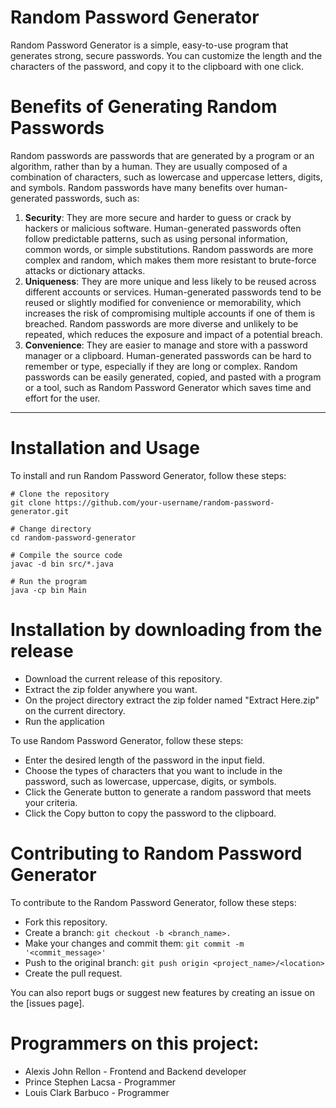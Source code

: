 # Random Password Generator
Random Password Generator is a simple, easy-to-use program that generates strong, secure passwords. You can customize the length and the characters of the password, and copy it to the clipboard with one click.

# Benefits of Generating Random Passwords
Random passwords are passwords that are generated by a program or an algorithm, rather than by a human. 
They are usually composed of a combination of characters, such as lowercase and uppercase letters, digits, and symbols. 
Random passwords have many benefits over human-generated passwords, such as:

1. **Security**: They are more secure and harder to guess or crack by hackers or malicious software.
Human-generated passwords often follow predictable patterns, such as using personal information, common words, or simple substitutions.
Random passwords are more complex and random, which makes them more resistant to brute-force attacks or dictionary attacks.
2. **Uniqueness**: They are more unique and less likely to be reused across different accounts or services. 
Human-generated passwords tend to be reused or slightly modified for convenience or memorability, which increases the risk of compromising multiple accounts if one of them is breached. 
Random passwords are more diverse and unlikely to be repeated, which reduces the exposure and impact of a potential breach.
3. **Convenience**: They are easier to manage and store with a password manager or a clipboard. 
Human-generated passwords can be hard to remember or type, especially if they are long or complex. 
Random passwords can be easily generated, copied, and pasted with a program or a tool, such as Random Password Generator which saves time and effort for the user.
---

# Installation and Usage
To install and run Random Password Generator, follow these steps:

```
# Clone the repository
git clone https://github.com/your-username/random-password-generator.git

# Change directory
cd random-password-generator

# Compile the source code
javac -d bin src/*.java

# Run the program
java -cp bin Main
```

# Installation by downloading from the release
* Download the current release of this repository.
* Extract the zip folder anywhere you want.
* On the project directory extract the zip folder named "Extract Here.zip" on the current directory.
* Run the application 

To use Random Password Generator, follow these steps:

* Enter the desired length of the password in the input field.
* Choose the types of characters that you want to include in the password, such as lowercase, uppercase, digits, or symbols.
* Click the Generate button to generate a random password that meets your criteria.
* Click the Copy button to copy the password to the clipboard.

# Contributing to Random Password Generator
To contribute to the Random Password Generator, follow these steps:

* Fork this repository.
* Create a branch: `git checkout -b <branch_name>.`
* Make your changes and commit them: `git commit -m '<commit_message>'`
* Push to the original branch: `git push origin <project_name>/<location>`
* Create the pull request.

You can also report bugs or suggest new features by creating an issue on the [issues page].


# Programmers on this project:
* Alexis John Rellon - Frontend and Backend developer
* Prince Stephen Lacsa - Programmer
* Louis Clark Barbuco - Programmer
